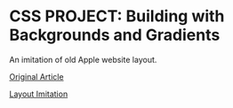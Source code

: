# CSS PROJECT: Building with Backgrounds and Gradients

An imitation of old Apple website layout.

[Original Article](http://web.archive.org/web/20140228113637/http://www.apple.com/)

[Layout Imitation](https://htmlpreview.github.io/?https://github.com/nmacawile/old-apple-layout/blob/master/index.html)